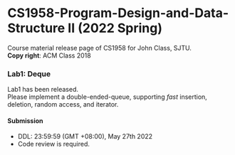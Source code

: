 # CS1958-Program-Design-and-Data-Structure II (2022 Spring)
Course material release page of CS1958 for John Class, SJTU. <br>
**Copy right**: ACM Class 2018

### Lab1: Deque
Lab1 has been released. <br>
Please implement a double-ended-queue, supporting *fast* insertion, deletion, random access, and iterator.
#### Submission
- DDL: 23:59:59 (GMT +08:00), May 27th 2022
- Code review is required.

